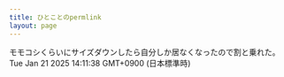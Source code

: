 ```yaml
---
title: ひとことのpermlink
layout: page
---
```

<div class="box" dt="1737436298852">
  モモコシくらいにサイズダウンしたら自分しか居なくなったので割と乗れた。
  <div class="content is-small">Tue Jan 21 2025 14:11:38 GMT+0900 (日本標準時)</div>
</div>